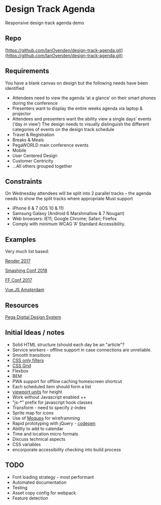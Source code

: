 # Design Track Agenda
Responsive design track agenda demo

## Repo
[https://github.com/IanOvenden/design-track-agenda.git](https://github.com/IanOvenden/design-track-agenda.git)

## Requirements

You have a blank canvas on design but the following needs have been identified
- Attendees need to view the agenda ‘at a glance’ on their smart phones during the conference
- Presenters want to display the entire weeks agenda via laptop & projector
- Attendees and presenters want the ability view a single days’ events (‘day in view’)
The design needs to visually distinguish the different categories of events on the design track schedule
- Travel & Registration
- Breaks & Meals
- PegaWORLD main conference events
- Mobile
- User Centered Design
- Customer Centricity
- …All others grouped together

## Constraints

On Wednesday attendees will be split into 2 parallel tracks – the agenda needs to show the split tracks where appropriate
Must support
- iPhone 6 & 7 (iOS 10 & 11)
- Samsung Galaxy (Android 6 Marshmallow & 7 Nougart)
- Web browsers: IE11; Google Chrome; Safari; Firefox
- Comply with minimum WCAG ‘A’ Standard Accessibility.

## Examples

Very much list based:

[Render 2017](https://2017.render-conf.com/schedule)

[Smashing Conf 2018](https://smashingconf.com/schedule/day:thursday)

[FF Conf 2017](https://2017.ffconf.org/sessions)

[Vue.JS Amsterdam](https://www.frontenddeveloperlove.com/vuejsamsterdam/schedule)

## Resources

[Pega Digital Design System](https://patterns-dev.pega.com/)

## Initial Ideas / notes

- Solid HTML structure (should each day be an "article"?
- Service workers - offline support in case connections are unreliable.
- Smooth transitions
- [CSS only filters](https://csswizardry.com/2016/10/pure-css-content-filter/)
- [CSS Grid](https://caniuse.com/#feat=css-grid)
- Flexbox
- BEM
- PWA support for offline caching homescreen shortcut
- Each scheduled item should form a list
- [viewport units](https://caniuse.com/#feat=viewport-units) for height
- Work without Javascript enabled ++
- "js-*" prefix for javascript hook classes
- Transform - need to specify z-index
- Sprite map for icons
- Use of [Moqups](https://app.moqups.com/iovenden/NF5q9N8spb/edit/page/ae80896a8) for wireframming
- Rapid prototyping with jQuery - [codepen](https://codepen.io/ianovenden/pen/NXvQgr)
- Ability to add to calendar
- Time and location micro formats
- Discuss technical aspects
- CSS variables
- encorporate accessibility checking into build process

## TODO

- Font loading strategy - most performant
- Automated documentation
- Testing
- Asset copy config for webpack
- Feature detection